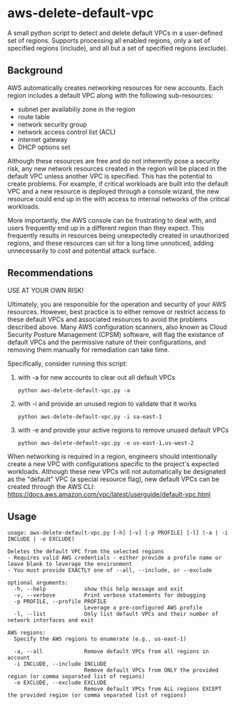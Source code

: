 # aws-delete-default-vpc

A small python script to detect and delete default VPCs in a user-defined set of regions. Supports processing all enabled regions, only a set of specified regions (include), and all but a set of specified regions (exclude).

## Background

AWS automatically creates networking resources for new accounts. Each region includes a default VPC along with the following sub-resources:
- subnet per availabiliy zone in the region
- route table
- network security group
- network access control list (ACL)
- internet gateway
- DHCP options set

Although these resources are free and do not inherently pose a security risk, any new network resources created in the region will be placed in the default VPC unless another VPC is specified. This has the potential to create problems. For example, if critical workloads are built into the default VPC and a new resource is deployed through a console wizard, the new resource could end up in the with access to internal networks of the critical workloads.

More importantly, the AWS console can be frustrating to deal with, and users frequently end up in a different region than they expect. This frequently results in resources being unexpectedly created in unauthorized regions, and these resources can sit for a long time unnoticed, adding unnecessarily to cost and potential attack surface.

## Recommendations

USE AT YOUR OWN RISK!

Ultimately, you are responsible for the operation and security of your AWS resources. However, best practice is to either remove or restrict access to these default VPCs and associated resources to avoid the problems described above. Many AWS configuration scanners, also known as Cloud Security Posture Management (CPSM) software, will flag the existance of default VPCs and the permissive nature of their configurations, and removing them manually for remediation can take time.

Specifically, consider running this script:
1. with -a for new accounts to clear out all default VPCs

       python aws-delete-default-vpc.py -a

2. with -i and provide an unused region to validate that it works

       python aws-delete-default-vpc.py -i sa-east-1

3. with -e and provide your active regions to remove unused default VPCs

       python aws-delete-default-vpc.py -e us-east-1,us-west-2

When networking is required in a region, engineers should intentionally create a new VPC with configurations specific to the project's expected workloads. Although these new VPCs will not automatically be designated as the "default" VPC (a special resource flag), new default VPCs can be created through the AWS CLI: https://docs.aws.amazon.com/vpc/latest/userguide/default-vpc.html

## Usage

    usage: aws-delete-default-vpc.py [-h] [-v] [-p PROFILE] [-l] (-a | -i INCLUDE | -e EXCLUDE)

    Deletes the default VPC from the selected regions
    - Requires valid AWS credentials - either provide a profile name or leave blank to leverage the environment
    - You must provide EXACTLY one of --all, --include, or --exclude

    optional arguments:
      -h, --help            show this help message and exit
      -v, --verbose         Print verbose statements for debugging
      -p PROFILE, --profile PROFILE
                            Leverage a pre-configured AWS profile
      -l, --list            Only list default VPCs and their number of network interfaces and exit

    AWS regions:
      Specify the AWS regions to enumerate (e.g., us-east-1)

      -a, --all             Remove default VPCs from all regions in account
      -i INCLUDE, --include INCLUDE
                            Remove default VPCs from ONLY the provided region (or comma separated list of regions)
      -e EXCLUDE, --exclude EXCLUDE
                            Remove default VPCs from ALL regions EXCEPT the provided region (or comma separated list of regions)